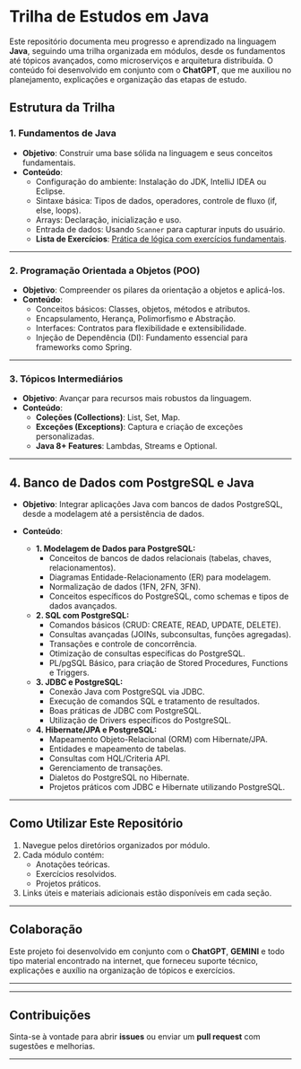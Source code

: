# **Trilha de Estudos em Java**

Este repositório documenta meu progresso e aprendizado na linguagem **Java**, seguindo uma trilha organizada em módulos, desde os fundamentos até tópicos avançados, como microserviços e arquitetura distribuída. O conteúdo foi desenvolvido em conjunto com o **ChatGPT**, que me auxiliou no planejamento, explicações e organização das etapas de estudo.

## **Estrutura da Trilha**

### **1. Fundamentos de Java**
- **Objetivo**: Construir uma base sólida na linguagem e seus conceitos fundamentais.
- **Conteúdo**:
  - Configuração do ambiente: Instalação do JDK, IntelliJ IDEA ou Eclipse.
  - Sintaxe básica: Tipos de dados, operadores, controle de fluxo (if, else, loops).
  - Arrays: Declaração, inicialização e uso.
  - Entrada de dados: Usando `Scanner` para capturar inputs do usuário.
  - **Lista de Exercícios**: [Prática de lógica com exercícios fundamentais](https://github.com/isgust/DevJava/blob/master/Modulo%2001/Lista%20de%20Exercicios-%20Modulo%2001.pdf).
  
---

### **2. Programação Orientada a Objetos (POO)**
- **Objetivo**: Compreender os pilares da orientação a objetos e aplicá-los.
- **Conteúdo**:
  - Conceitos básicos: Classes, objetos, métodos e atributos.
  - Encapsulamento, Herança, Polimorfismo e Abstração.
  - Interfaces: Contratos para flexibilidade e extensibilidade.
  - Injeção de Dependência (DI): Fundamento essencial para frameworks como Spring.

---

### **3. Tópicos Intermediários**
- **Objetivo**: Avançar para recursos mais robustos da linguagem.
- **Conteúdo**:
  - **Coleções (Collections)**: List, Set, Map.
  - **Exceções (Exceptions)**: Captura e criação de exceções personalizadas.
  - **Java 8+ Features**: Lambdas, Streams e Optional.

---
## 4. Banco de Dados com PostgreSQL e Java

- **Objetivo**: Integrar aplicações Java com bancos de dados PostgreSQL, desde a modelagem até a persistência de dados.
- **Conteúdo**:

    - **1. Modelagem de Dados para PostgreSQL:**
        - Conceitos de bancos de dados relacionais (tabelas, chaves, relacionamentos).
        - Diagramas Entidade-Relacionamento (ER) para modelagem.
        - Normalização de dados (1FN, 2FN, 3FN).
        - Conceitos específicos do PostgreSQL, como schemas e tipos de dados avançados.
    - **2. SQL com PostgreSQL:**
        - Comandos básicos (CRUD: CREATE, READ, UPDATE, DELETE).
        - Consultas avançadas (JOINs, subconsultas, funções agregadas).
        - Transações e controle de concorrência.
        - Otimização de consultas específicas do PostgreSQL.
        - PL/pgSQL Básico, para criação de Stored Procedures, Functions e Triggers.
    - **3. JDBC e PostgreSQL:**
        - Conexão Java com PostgreSQL via JDBC.
        - Execução de comandos SQL e tratamento de resultados.
        - Boas práticas de JDBC com PostgreSQL.
        - Utilização de Drivers específicos do PostgreSQL.
    - **4. Hibernate/JPA e PostgreSQL:**
        - Mapeamento Objeto-Relacional (ORM) com Hibernate/JPA.
        - Entidades e mapeamento de tabelas.
        - Consultas com HQL/Criteria API.
        - Gerenciamento de transações.
        - Dialetos do PostgreSQL no Hibernate.
        - Projetos práticos com JDBC e Hibernate utilizando PostgreSQL.

---

## **Como Utilizar Este Repositório**
1. Navegue pelos diretórios organizados por módulo.
2. Cada módulo contém:
   - Anotações teóricas.
   - Exercícios resolvidos.
   - Projetos práticos.
3. Links úteis e materiais adicionais estão disponíveis em cada seção.

---

## **Colaboração**
Este projeto foi desenvolvido em conjunto com o **ChatGPT**, **GEMINI** e todo tipo material encontrado na internet, que forneceu suporte técnico, explicações e auxílio na organização de tópicos e exercícios.

---

---

## **Contribuições**
Sinta-se à vontade para abrir **issues** ou enviar um **pull request** com sugestões e melhorias.

---


